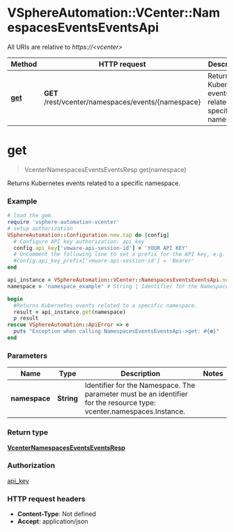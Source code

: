 # VSphereAutomation::VCenter::NamespacesEventsEventsApi

All URIs are relative to *https://&lt;vcenter&gt;*

Method | HTTP request | Description
------------- | ------------- | -------------
[**get**](NamespacesEventsEventsApi.md#get) | **GET** /rest/vcenter/namespaces/events/{namespace} | Returns Kubernetes events related to a specific namespace.


# **get**
> VcenterNamespacesEventsEventsResp get(namespace)

Returns Kubernetes events related to a specific namespace.

### Example
```ruby
# load the gem
require 'vsphere-automation-vcenter'
# setup authorization
VSphereAutomation::Configuration.new.tap do |config|
  # Configure API key authorization: api_key
  config.api_key['vmware-api-session-id'] = 'YOUR API KEY'
  # Uncomment the following line to set a prefix for the API key, e.g. 'Bearer' (defaults to nil)
  #config.api_key_prefix['vmware-api-session-id'] = 'Bearer'
end

api_instance = VSphereAutomation::VCenter::NamespacesEventsEventsApi.new
namespace = 'namespace_example' # String | Identifier for the Namespace. The parameter must be an identifier for the resource type: vcenter.namespaces.Instance.

begin
  #Returns Kubernetes events related to a specific namespace.
  result = api_instance.get(namespace)
  p result
rescue VSphereAutomation::ApiError => e
  puts "Exception when calling NamespacesEventsEventsApi->get: #{e}"
end
```

### Parameters

Name | Type | Description  | Notes
------------- | ------------- | ------------- | -------------
 **namespace** | **String**| Identifier for the Namespace. The parameter must be an identifier for the resource type: vcenter.namespaces.Instance. | 

### Return type

[**VcenterNamespacesEventsEventsResp**](VcenterNamespacesEventsEventsResp.md)

### Authorization

[api_key](../README.md#api_key)

### HTTP request headers

 - **Content-Type**: Not defined
 - **Accept**: application/json



